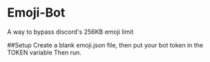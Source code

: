 # Emoji-Bot
A way to bypass discord's 256KB emoji limit

##Setup
Create a blank emoji.json file, then put your bot token in the TOKEN variable
Then run.
